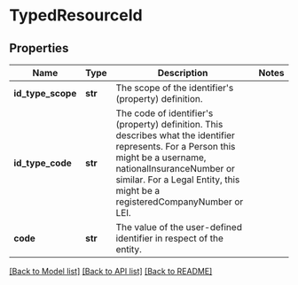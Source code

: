 # TypedResourceId

## Properties
Name | Type | Description | Notes
------------ | ------------- | ------------- | -------------
**id_type_scope** | **str** | The scope of the identifier&#39;s (property) definition. | 
**id_type_code** | **str** | The code of identifier&#39;s (property) definition. This describes what the identifier represents.  For a Person this might be a username, nationalInsuranceNumber or similar.  For a Legal Entity, this might be a registeredCompanyNumber or LEI. | 
**code** | **str** | The value of the user-defined identifier in respect of the entity. | 

[[Back to Model list]](../README.md#documentation-for-models) [[Back to API list]](../README.md#documentation-for-api-endpoints) [[Back to README]](../README.md)


